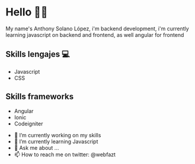 <!--
**annysdev/annysdev** is a ✨ _special_ ✨ repository because its `README.md` (this file) appears on your GitHub profile.

Here are some ideas to get you started:

- 🔭 I’m currently working on my skills 
- 🌱 I’m currently learning Javascript
- 💬 Ask me about ...
- 📫 How to reach me on twitter: @webfazt
- 😄 Pronouns: ...
- ⚡ Fun fact: ...
-->

# Hello 🙋‍♂

<p>My name's Anthony Solano López, i'm backend development, i'm currently learning javascript on backend and frontend, as well angular for frontend</p>

## Skills lengajes 💻
<ul>
  <li>Javascript</li>
  <li>CSS</li>
</ul>

## Skills frameworks 
<ul>
  <li>Angular</li>
  <li>Ionic</li>
  <li>Codeigniter</li>
</ul>

- 🔭 I’m currently working on my skills 
- 🌱 I’m currently learning Javascript
- 💬 Ask me about ...
- 📫 How to reach me on twitter: @webfazt
